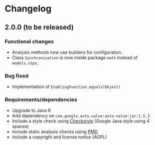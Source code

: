 # Changelog

## 2.0.0 (to be released)

### Functional changes

- Analysis methods now use builders for configuration.
- Class `Synchronization` is now inside package `math` instead of `models.stpn`.


### Bug fixed

- Implementation of `EnablingFunction.equals(Object)`


### Requirements/dependencies

- Upgrade to Java 9
- Add dependency on `com.google.auto.value:auto-value:jar:1.5.3`
- Include a style check using [Checkstyle](http://checkstyle.sourceforge.net/) (Google Java style using 4 spaces)
- Include static analysis checks using [PMD](https://pmd.github.io/pmd-6.0.1/pmd_rules_java.html)
- Include a copyright and license notice (AGPL)
